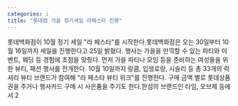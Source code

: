 ```yaml
---
categories: i
title: "롯데百 가을 정기세일 라페스타 진행"
---
```

롯데백화점이 10월 정기 세일 "라 페스타"를 시작한다.롯데백화점은 오는 30일부터 10월 16일까지 세일을 진행한다고 25일 밝혔다. 행사는 가을을 만끽할 수 있는 파티와 이벤트, 웨딩 등 경험에 초점을 맞췄다. 먼저 가을 파티나 모임 등을 준비하는 여성들을 위한 뷰티, 패션 행사를 전개한다. 10월 10일까지 랑콤, 입생로랑, 시슬리 등 총 33개의 럭셔리 뷰티 브랜드가 참여해 "라 페스타 뷰티 위크"를 진행한다. 구매 금액 별로 롯데상품권을 주거나 행사카드 구매 시 사은품을 주기도 한다.한섬의 브랜드인 타임, 오브제 등에서 2